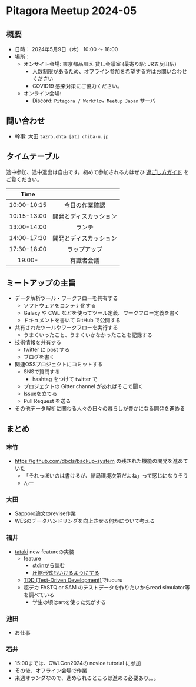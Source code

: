 # Pitagora Meetup 2024-05

## 概要

- 日時： 2024年5月9日（木） 10:00 〜 18:00
- 場所：
  - オンサイト会場: 東京都品川区 貸し会議室 (最寄り駅: JR五反田駅)
    - 人数制限があるため、オフライン参加を希望する方はお問い合わせください
    - COVID19 感染対策にご協力ください。
  - オンライン会場:
    - Discord: `Pitagora / Workflow Meetup Japan` サーバ

## 問い合わせ

- 幹事: 大田 `tazro.ohta [at] chiba-u.jp`

## タイムテーブル

途中参加、途中退出は自由です。初めて参加される方はぜひ [過ごし方ガイド](/events/meetup/whatis) をご覧ください。

|    Time     |                        |
| :---------: | :--------------------: |
| 10:00-10:15 |     今日の作業確認     |
| 10:15-13:00 | 開発とディスカッション |
| 13:00-14:00 |         ランチ         |
| 14:00-17:30 | 開発とディスカッション |
| 17:30-18:00 |      ラップアップ      |
|   19:00-    |       有識者会議       |

## ミートアップの主旨

- データ解析ツール・ワークフローを共有する
  - ソフトウェアをコンテナ化する
  - Galaxy や CWL などを使ってツール定義、ワークフロー定義を書く
  - ドキュメントを書いて GitHub で公開する
- 共有されたツールやワークフローを実行する
  - うまくいったこと、うまくいかなかったことを記録する
- 技術情報を共有する
  - twitter に post する
  - ブログを書く
- 関連OSSプロジェクトにコミットする
  - SNSで質問する
    - hashtag をつけて twitter で
  - プロジェクトの Gitter channel があればそこで聞く
  - Issueを立てる
  - Pull Request を送る
- その他データ解析に関わる人々の日々の暮らしが豊かになる開発を進める

## まとめ

### 末竹

- https://github.com/dbcls/backup-system の残された機能の開発を進めていた
    - 「それっぽいのは書けるが、結局環境次第だよね」って感じになりそう
    - んー

### 大田

- Sapporo論文のrevise作業
- WESのデータハンドリングを向上させる何かについて考える

### 福井

- [tataki](https://github.com/sapporo-wes/tataki) new featureの実装
    - feature
        - [stdinから読む](https://github.com/sapporo-wes/tataki/issues/2)
        - [圧縮形式もいけるようにする](https://github.com/sapporo-wes/tataki/issues/1)
    - [TDD (Test-Driven Development)](https://t-wada.hatenablog.jp/entry/canon-tdd-by-kent-beck#%E3%82%B9%E3%83%86%E3%83%83%E3%83%971-%E3%83%86%E3%82%B9%E3%83%88%E3%83%AA%E3%82%B9%E3%83%88)でtucuru
    - 超デカ FASTQ or SAM のテストデータを作りたいからread simulator等を調べている
        - 学生の頃はartを使った気がする

### 池田

- お仕事


### 石井

- 15:00までは、CWLCon2024の novice tutorial に参加
- その後、オフライン会場で作業
- 来週オランダなので、進められるところは進める必要あり。。。
